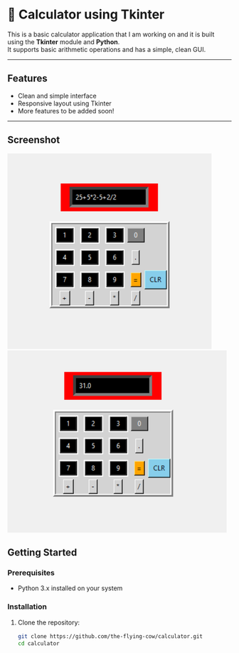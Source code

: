 # 🧮 Calculator using Tkinter

This is a basic calculator application that I am working on and it is built using the **Tkinter** module and **Python**.  
It supports basic arithmetic operations and has a simple, clean GUI.

---

## Features

- Clean and simple interface  
- Responsive layout using Tkinter  
- More features to be added soon!

---
## Screenshot

![Calculator Screenshot](calc1.png)
![Calculator Screenshot](calc2.png)

## Getting Started

### Prerequisites

- Python 3.x installed on your system

### Installation

1. Clone the repository:
   ```bash
   git clone https://github.com/the-flying-cow/calculator.git
   cd calculator
